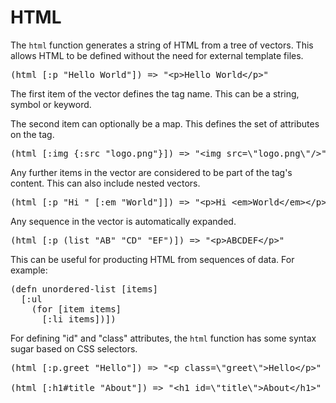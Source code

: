 # HTML

The `html` function generates a string of HTML from a tree of vectors. This
allows HTML to be defined without the need for external template files.

<pre class="brush:clojure">
(html [:p "Hello World"]) =&gt; "&lt;p&gt;Hello World&lt;/p&gt;"
</pre>

The first item of the vector defines the tag name. This can be a string, symbol
or keyword.

The second item can optionally be a map. This defines the set of attributes on
the tag.

<pre class="brush:clojure">
(html [:img {:src "logo.png"}]) =&gt; "&lt;img src=\"logo.png\"/&gt;"
</pre>

Any further items in the vector are considered to be part of the tag's content.
This can also include nested vectors.

<pre class="brush:clojure">
(html [:p "Hi " [:em "World"]]) =&gt; "&lt;p&gt;Hi &lt;em&gt;World&lt;/em&gt;&lt;/p&gt;"
</pre>

Any sequence in the vector is automatically expanded.

<pre class="brush:clojure">
(html [:p (list "AB" "CD" "EF")]) =&gt; "&lt;p&gt;ABCDEF&lt;/p&gt;"
</pre>

This can be useful for producting HTML from sequences of data. For example:

<pre class="brush:clojure">
(defn unordered-list [items]
  [:ul
    (for [item items]
      [:li items])])
</pre>

For defining "id" and "class" attributes, the `html` function has some syntax
sugar based on CSS selectors.

<pre class="brush:clojure">
(html [:p.greet "Hello"]) =&gt; "&lt;p class=\"greet\"&gt;Hello&lt;/p&gt;"

(html [:h1#title "About"]) =&gt; "&lt;h1 id=\"title\"&gt;About&lt;/h1&gt;"
</pre>
